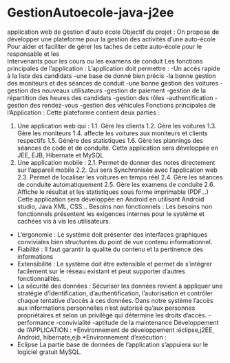 # GestionAutoecole-java-j2ee
application web de gestion d'auto école 
Objectif du projet :
On propose de développer une plateforme pour la gestion des activités d’une auto-école
Pour aider et faciliter   de  gérer  les taches  de cette auto-école   pour le responsable et les  
Intervenants  pour les cours ou les examens de conduit 
Les fonctions principales de l’application :
L’application doit permettre :
-Un accès rapide à la liste des candidats 
-une base de donné bien précis 
-la bonne gestion des moniteurs et des séances de conduit 
-une bonne gestion des voitures
-gestion des nouveaux utilisateurs
-gestion de paiement 
-gestion de la répartition des heures des candidats 
-gestion des rôles 
-authentification 
-gestion des rendez-vous
-gestion des véhicules 
 Fonctions principales de l’Application :
Cette plateforme contient deux  parties :
1. Une application web qui :
1.1. Gère les clients
1.2. Gère les voitures
1.3. Gère les moniteurs
1.4. affecte  les voitures aux moniteurs et clients respectifs
1.5. Génère des statistiques
1.6. Gère les plannings des séances de code et de conduite.
Cette application sera développée en JEE, EJB, Hibernate et  MySQL
2. Une application mobile :
2.1. Permet  de donner des notes directement sur l’appareil mobile
2.2. Qui sera Synchronisée avec l’application web 
2.3. Permet de localiser les voitures  en temps réel 
2.4. Gère les séances de conduite automatiquement
2.5. Gère les examens  de conduite
2.6. Affiche le résultat et les statistiques sous forme imprimable (PDF...)
Cette application sera développée en Android en utilisant Android studio, Java XML, CSS…
Besoins non fonctionnels :
Les besoins non fonctionnels présentent les exigences internes pour le système et cachées vis à vis les utilisateurs. 
- L’ergonomie : Le système doit présenter des interfaces graphiques conviviales bien structurées du point de vue contenu informationnel. 
- Fiabilité : Il faut garantir la qualité du contenu et la pertinence des informations 
- Extensibilité : Le système doit être extensible et permet de s’intégrer facilement sur le réseau existant et peut supporter d’autres fonctionnalités. 
- La sécurité des données : Sécuriser les données revient à appliquer une stratégie d’identification, d’authentification, l’autorisation et contrôler chaque tentative d’accès à ces données. Dans notre système l’accès aux informations personnelles n’est autorisé qu’aux personnes propriétaires et selon un privilège qui détermine les droits d’accès. 
-performance
-convivialité
-aptitude de la maintenance 
Développement de l’APPLICATION :
*Environnement de développement :éclipse,j2EE, Android, hibernate,ejb
*Environnement d’exécution : 
- Eclipse 
La partie base de données de l’application s’appuiera sur le logiciel gratuit MySQL.


